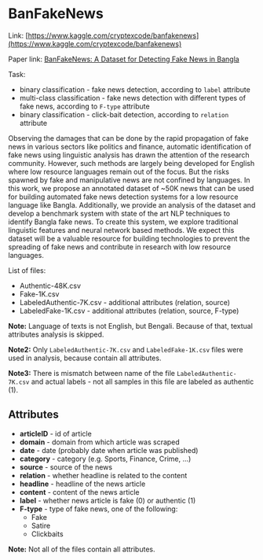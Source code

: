 # BanFakeNews

Link: [https://www.kaggle.com/cryptexcode/banfakenews](https://www.kaggle.com/cryptexcode/banfakenews)

Paper link: [BanFakeNews: A Dataset for Detecting Fake News in Bangla](https://arxiv.org/abs/2004.08789)

Task:
* binary classification - fake news detection, according to `label` attribute
* multi-class classification - fake news detection with different types of fake news, according to `F-type` attribute
* binary classification - click-bait detection, according to `relation` attribute

Observing the damages that can be done by the rapid propagation of fake news in various sectors like politics and finance, automatic identification of fake news using linguistic analysis has drawn the attention of the research community. However, such methods are largely being developed for English where low resource languages remain out of the focus. But the risks spawned by fake and manipulative news are not confined by languages. In this work, we propose an annotated dataset of ~50K news that can be used for building automated fake news detection systems for a low resource language like Bangla. Additionally, we provide an analysis of the dataset and develop a benchmark system with state of the art NLP techniques to identify Bangla fake news. To create this system, we explore traditional linguistic features and neural network based methods. We expect this dataset will be a valuable resource for building technologies to prevent the spreading of fake news and contribute in research with low resource languages.

List of files:

* Authentic-48K.csv
* Fake-1K.csv
* LabeledAuthentic-7K.csv - additional attributes (relation, source)
* LabeledFake-1K.csv - additional attributes (relation, source, F-type)

**Note:** Language of texts is not English, but Bengali. Because of that, textual attributes analysis is skipped.

**Note2:** Only `LabeledAuthentic-7K.csv` and `LabeledFake-1K.csv` files were used in analysis, because contain all attributes.

**Note3:** There is mismatch between name of the file `LabeledAuthentic-7K.csv` and actual labels - not all samples in this file are labeled as authentic (1).


## Attributes

* **articleID** - id of article
* **domain** - domain from which article was scraped
* **date** - date (probably date when article was published)
* **category** - category (e.g. Sports, Finance, Crime, ...)
* **source** - source of the news
* **relation** - whether headline is related to the content
* **headline** - headline of the news article
* **content** - content of the news article
* **label** - whether news article is fake (0) or authentic (1)
* **F-type** - type of fake news, one of the following:
    * Fake
    * Satire
    * Clickbaits

**Note:** Not all of the files contain all attributes.
